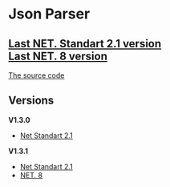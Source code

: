 # Json Parser
[Last NET. Standart 2.1 version](https://github.com/GFroze8388/JSON-parser-c-sharp/blob/main/build/v1.3.1/NET.%20Standart%202.1/v1.3.1standart.zip)  
[Last NET. 8 version](https://github.com/GFroze8388/JSON-parser-c-sharp/blob/main/build/v1.3.1/NET.%208/v1.3.1n.zip)
---
[The source code](https://github.com/GFroze8388/JSON-parser-c-sharp/blob/main/json.cs)

## Versions
**V1.3.0**  
+ [Net Standart 2.1](https://github.com/GFroze8388/JSON-parser-c-sharp/blob/main/build/v1.3.0/NET.%20Standart%202.1/v1.3.0.zip)

**V1.3.1**
+ [Net Standart 2.1](https://github.com/GFroze8388/JSON-parser-c-sharp/blob/main/build/v1.3.1/NET.%20Standart%202.1/v1.3.1standart.zip)
+ [NET. 8](https://github.com/GFroze8388/JSON-parser-c-sharp/blob/main/build/v1.3.1/NET.%208/v1.3.1n.zip)
